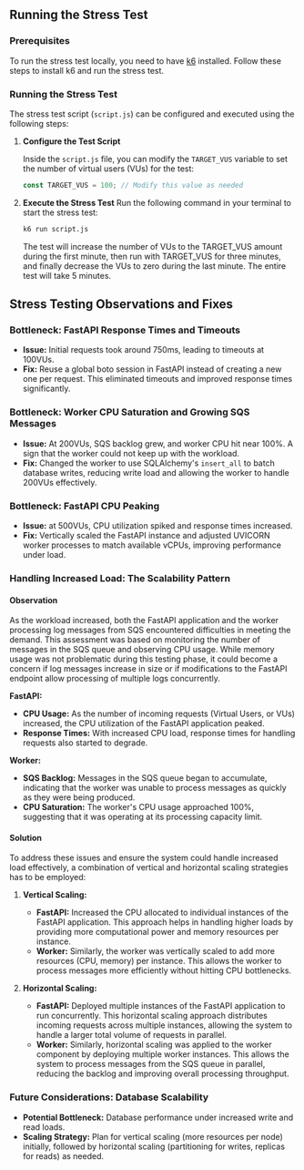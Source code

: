 ## Running the Stress Test

### Prerequisites

To run the stress test locally, you need to have [k6](https://k6.io/) installed. Follow these steps to install k6 and run the stress test.

### Running the Stress Test

The stress test script (`script.js`) can be configured and executed using the following steps:

1. **Configure the Test Script**

    Inside the `script.js` file, you can modify the `TARGET_VUS` variable to set the number of virtual users (VUs) for the test:

    ```javascript
    const TARGET_VUS = 100; // Modify this value as needed
    ```

2. **Execute the Stress Test**
    Run the following command in your terminal to start the stress test:

    ```bash
    k6 run script.js
    ```

    The test will increase the number of VUs to the TARGET_VUS amount during the first minute, then run with TARGET_VUS for three minutes, and finally decrease the VUs to zero during the last minute. The entire test will take 5 minutes.


## Stress Testing Observations and Fixes

### Bottleneck: FastAPI Response Times and Timeouts

- **Issue:** Initial requests took around 750ms, leading to timeouts at 100VUs.
- **Fix:** Reuse a global boto session in FastAPI instead of creating a new one per request. This eliminated timeouts and improved response times significantly.

### Bottleneck: Worker CPU Saturation and Growing SQS Messages

- **Issue:** At 200VUs, SQS backlog grew, and worker CPU hit near 100%. A sign that the worker could not keep up with the workload.
- **Fix:** Changed the worker to use SQLAlchemy's `insert_all` to batch database writes, reducing write load and allowing the worker to handle 200VUs effectively.

### Bottleneck: FastAPI CPU Peaking 

- **Issue:** at 500VUs, CPU utilization spiked and response times increased.
- **Fix:** Vertically scaled the FastAPI instance and adjusted UVICORN worker processes to match available vCPUs, improving performance under load.

### Handling Increased Load: The Scalability Pattern

#### Observation

As the workload increased, both the FastAPI application and the worker processing log messages from SQS encountered difficulties in meeting the demand. This assessment was based on monitoring the number of messages in the SQS queue and observing CPU usage. While memory usage was not problematic during this testing phase, it could become a concern if log messages increase in size or if modifications to the FastAPI endpoint allow processing of multiple logs concurrently.

**FastAPI:**
- **CPU Usage:** As the number of incoming requests (Virtual Users, or VUs) increased, the CPU utilization of the FastAPI application peaked.
- **Response Times:** With increased CPU load, response times for handling requests also started to degrade.

**Worker:**
- **SQS Backlog:** Messages in the SQS queue began to accumulate, indicating that the worker was unable to process messages as quickly as they were being produced.
- **CPU Saturation:** The worker's CPU usage approached 100%, suggesting that it was operating at its processing capacity limit.

#### Solution

To address these issues and ensure the system could handle increased load effectively, a combination of vertical and horizontal scaling strategies has to be employed:

1. **Vertical Scaling:**
   - **FastAPI:** Increased the CPU allocated to individual instances of the FastAPI application. This approach helps in handling higher loads by providing more computational power and memory resources per instance.
   - **Worker:** Similarly, the worker was vertically scaled to add more resources (CPU, memory) per instance. This allows the worker to process messages more efficiently without hitting CPU bottlenecks.

2. **Horizontal Scaling:**
   - **FastAPI:** Deployed multiple instances of the FastAPI application to run concurrently. This horizontal scaling approach distributes incoming requests across multiple instances, allowing the system to handle a larger total volume of requests in parallel.
   - **Worker:** Similarly, horizontal scaling was applied to the worker component by deploying multiple worker instances. This allows the system to process messages from the SQS queue in parallel, reducing the backlog and improving overall processing throughput.



### Future Considerations: Database Scalability

- **Potential Bottleneck:** Database performance under increased write and read loads.
- **Scaling Strategy:** Plan for vertical scaling (more resources per node) initially, followed by horizontal scaling (partitioning for writes, replicas for reads) as needed.
